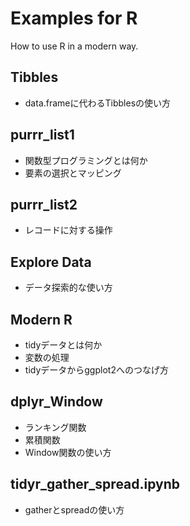 # Examples for R
How to use R in a modern way.

## Tibbles
* data.frameに代わるTibblesの使い方

## purrr_list1
* 関数型プログラミングとは何か
* 要素の選択とマッピング

## purrr_list2
* レコードに対する操作

## Explore Data
* データ探索的な使い方

## Modern R
* tidyデータとは何か
* 変数の処理
* tidyデータからggplot2へのつなげ方

## dplyr_Window
* ランキング関数
* 累積関数
* Window関数の使い方

## tidyr_gather_spread.ipynb
* gatherとspreadの使い方
